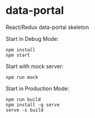 # data-portal
React/Redux data-portal skeleton

Start in Debug Mode:
```
npm install
npm start
```

Start with mock server:
```
npm run mock
```

Start in Production Mode:
```
npm run build
npm install -g serve
serve -s build
```
